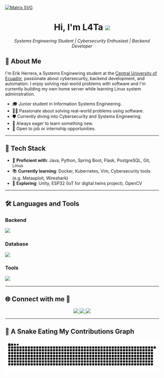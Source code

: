 [![Matrix SVG](https://raw.githubusercontent.com/rodrigograca31/rodrigograca31/master/matrix.svg)](https://www.youtube.com/watch?v=SDkAGkd4NLc)

<h1 align="center">Hi, I'm L4Ta <img src="https://media.giphy.com/media/hvRJCLFzcasrR4ia7z/giphy.gif" width="35"></h1>

<p align="center">
  <em>Systems Engineering Student | Cybersecurity Enthusiast | Backend Developer</em>
</p>

## 👋 About Me

I'm Erik Herrera, a Systems Engineering student at the [Central University of Ecuador](http://uce.edu.ec), passionate about cybersecurity, backend development, and automation. I enjoy solving real-world problems with software and I'm currently building my own home server while learning Linux system administration.

- 🎓 Junior student in Information Systems Engineering.
- 👨‍💻 Passionate about solving real-world problems using software.
- 🛡️ Currently diving into Cybersecurity and Systems Engineering.
- 🌱 Always eager to learn something new.
- 💼 Open to job or internship opportunities.

---

## 🧰 Tech Stack

- 🔧 **Proficient with**: Java, Python, Spring Boot, Flask, PostgreSQL, Git, Linux
- 📚 **Currently learning**: Docker, Kubernetes, Vim, Cybersecurity tools (e.g. Metasploit, Wireshark)
- 🌱 **Exploring**: Unity, ESP32 (IoT for digital twins project), OpenCV

---

## 🛠️ Languages and Tools

### Backend
<p align="left">
  <a href="https://skillicons.dev">
    <img src="https://skillicons.dev/icons?i=java,py,spring,flask" />
  </a>
</p>

### Database
<p align="left">
  <a href="https://skillicons.dev">
    <img src="https://skillicons.dev/icons?i=mongodb,mysql,postgresql,sql" />
  </a>
</p>

### Tools
<p align="left">
  <a href="https://skillicons.dev">
    <img src="https://skillicons.dev/icons?i=git,docker,kubernetes,vim,postman,linux,github,figma,vscode,idea&perline=4" />
  </a>
</p>

---

## 🌐 Connect with me 🤝

<p align="center">
  <a href="https://www.linkedin.com/in/eric-santiago-herrera/" target="_blank">
    <img src="https://img.shields.io/badge/LinkedIn-%230077B5.svg?style=for-the-badge&logo=linkedin&logoColor=white"/>
  </a>
  <a href="https://x.com/L4Ta_10001001" target="_blank">
    <img src="https://img.shields.io/badge/X-%231DA1F2.svg?style=for-the-badge&logo=twitter&logoColor=white"/>
  </a>
  <a href="https://www.instagram.com/l4ta10001001" target="_blank">
    <img src="https://img.shields.io/badge/Instagram-%23E4405F.svg?style=for-the-badge&logo=instagram&logoColor=white"/>
  </a>
</p>

---

## 🐍 A Snake Eating My Contributions Graph

<p align="center">
  <img src="https://github.com/7oSkaaa/7oSkaaa/blob/output/github-contribution-grid-snake.svg" alt="Snake Game"/>
</p>
